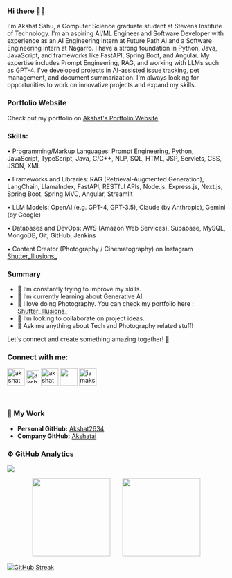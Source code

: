 ### Hi there 👋🏻

I'm Akshat Sahu, a Computer Science graduate student at Stevens Institute of Technology. I'm an aspiring AI/ML Engineer and Software Developer with experience as an AI Engineering Intern at Future Path AI and a Software Engineering Intern at Nagarro. I have a strong foundation in Python, Java, JavaScript, and frameworks like FastAPI, Spring Boot, and Angular. My expertise includes Prompt Engineering, RAG, and working with LLMs such as GPT-4. I've developed projects in AI-assisted issue tracking, pet management, and document summarization. I'm always looking for opportunities to work on innovative projects and expand my skills.

### Portfolio Website

Check out my portfolio on [Akshat's Portfolio Website](https://akshat2634.github.io)



### Skills: <br>
  • Programming/Markup Languages: Prompt Engineering, Python, JavaScript, TypeScript, Java, C/C++, NLP, SQL, HTML, JSP, Servlets, CSS, JSON, XML

  • Frameworks and Libraries: RAG (Retrieval-Augmented Generation), LangChain, LlamaIndex, FastAPI, RESTful APIs, Node.js, Express.js, Next.js, Spring Boot, Spring MVC, Angular, Streamlit 

  • LLM Models: OpenAI (e.g. GPT-4, GPT-3.5), Claude (by Anthropic), Gemini (by Google)
  
  • Databases and DevOps: AWS (Amazon Web Services), Supabase, MySQL, MongoDB, Git, GitHub, Jenkins 


• Content Creator (Photography / Cinematography) on Instagram  [Shutter_Illusions_](https://www.instagram.com/shutter_illusions_/) 


### Summary

- 🔭 I’m constantly trying to improve my skills.
- 🌱 I’m currently learning about Generative AI.
- 📸 I love doing Photography. You can check my portfolio here :  [Shutter_Illusions_](https://www.instagram.com/shutter_illusions_/) 
- 👯 I’m looking to collaborate on project ideas.
- 💬 Ask me anything about Tech and Photography related stuff!
  

Let's connect and create something amazing together! 🚀


<h3 align="left">Connect with me:</h3>
<p align="left">
<a href="https://www.linkedin.com/in/akshat2634/" target="blank"><img align="center" src="https://img.icons8.com/color/48/000000/linkedin-2--v1.png" alt="akshat2634" height="40" width="40" /></a>
<a href="https://www.kaggle.com/akshatsahu2634" target="blank"><img align="center" src="https://raw.githubusercontent.com/rahuldkjain/github-profile-readme-generator/master/src/images/icons/Social/kaggle.svg" alt="akshatsahu2634" height="30" width="30" /></a>
<a href="https://www.hackerrank.com/akshat2634" target="blank"><img align="center" src="https://raw.githubusercontent.com/rahuldkjain/github-profile-readme-generator/master/src/images/icons/Social/hackerrank.svg" alt="akshat2634" height="40" width="40" /></a>
<a href="mailto:akshatsahu1@gmail.com" title="Mail me" target="_blank" onclick="window.open('your WS URL');">
<img align="center" src="https://img.icons8.com/color/48/000000/gmail-new.png" height="40" width="40"/></a>
<a href="https://www.instagram.com/iamakshatsahu/" target="blank"><img align="center" src="https://raw.githubusercontent.com/rahuldkjain/github-profile-readme-generator/master/src/images/icons/Social/instagram.svg" alt="iamakshatsahu" height="40" width="40" /></a>  
</p> <br>


### 🏢 My Work  
- **Personal GitHub:** [Akshat2634](https://github.com/Akshat2634)  
- **Company GitHub:** [Akshatai](https://github.com/Akshatai)  

### ⚙️ GitHub Analytics

<img src="https://komarev.com/ghpvc/?username=Akshat2634&label=Profile+Views">    

<p align="center">
<img height="180em" src="https://github-readme-stats.vercel.app/api?username=Akshat2634&count_private=true&show_icons=true&theme=algolia">
&nbsp &nbsp &nbsp
<img height="180em" src ="https://github-readme-stats.vercel.app/api/top-langs/?username=Akshat2634&layout=compact&theme=algolia">
</p>

[![GitHub Streak](https://github-readme-streak-stats.herokuapp.com?user=Akshat2634&theme=algolia&date_format=M%20j%5B%2C%20Y%5D)](https://git.io/streak-stats)



